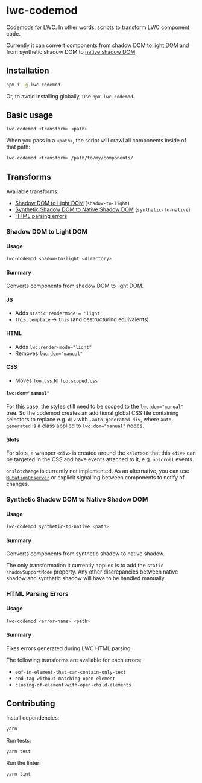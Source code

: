 # lwc-codemod

Codemods for [LWC](https://lwc.dev/). In other words: scripts to transform LWC component code.

Currently it can convert components from shadow DOM to [light DOM](https://lwc.dev/guide/light_dom#light-dom-(developer-preview)) and from synthetic shadow DOM to [native shadow DOM](https://rfcs.lwc.dev/rfcs/lwc/0115-mixed-shadow-mode).

## Installation

```sh
npm i -g lwc-codemod
```

Or, to avoid installing globally, use `npx lwc-codemod`.

## Basic usage

```sh
lwc-codemod <transform> <path>
```

When you pass in a `<path>`, the script will crawl all components inside of that path:

```sh
lwc-codemod <transform> /path/to/my/components/
```

## Transforms

Available transforms:

- [Shadow DOM to Light DOM](#shadow-dom-to-light-dom) (`shadow-to-light`)
- [Synthetic Shadow DOM to Native Shadow DOM](#synthetic-shadow-dom-to-native-shadow-dom) (`synthetic-to-native`)
- [HTML parsing errors](#html-parsing-errors)

### Shadow DOM to Light DOM

#### Usage

```sh
lwc-codemod shadow-to-light <directory>
```

#### Summary

Converts components from shadow DOM to light DOM.

#### JS

- Adds `static renderMode = 'light'`
- `this.template` -> `this` (and destructuring equivalents)

#### HTML

- Adds `lwc:render-mode="light"`
- Removes `lwc:dom="manual"`

#### CSS

- Moves `foo.css` to `foo.scoped.css`

#### `lwc:dom="manual"`

For this case, the styles still need to be scoped to the `lwc:dom="manual"` tree. So the codemod creates an additional global CSS file containing selectors to replace e.g. `div` with `.auto-generated div`, where `auto-generated` is a class applied to `lwc:dom="manual"` nodes.

#### Slots

For slots, a wrapper `<div>` is created around the `<slot>`so that this `<div>` can be targeted in the CSS and have events attached to it, e.g. `onscroll` events.

`onslotchange` is currently not implemented. As an alternative, you can use [`MutationObserver`](https://developer.mozilla.org/en-US/docs/Web/API/MutationObserver) or explicit signalling between components to notify of changes. 

### Synthetic Shadow DOM to Native Shadow DOM

#### Usage

```sh
lwc-codemod synthetic-to-native <path>
```

#### Summary

Converts components from synthetic shadow to native shadow.

The only transformation it currently applies is to add the `static shadowSupportMode` property. Any other discrepancies between native shadow and synthetic shadow will have to be handled manually.

### HTML Parsing Errors

#### Usage

```sh
lwc-codemod <error-name> <path>
```

#### Summary

Fixes errors generated during LWC HTML parsing.

The following transforms are available for each errors:
- `eof-in-element-that-can-contain-only-text`
- `end-tag-without-matching-open-element`
- `closing-of-element-with-open-child-elements`

## Contributing

Install dependencies:

```sh
yarn
```

Run tests:

```sh
yarn test
```

Run the linter:

```sh
yarn lint
```
